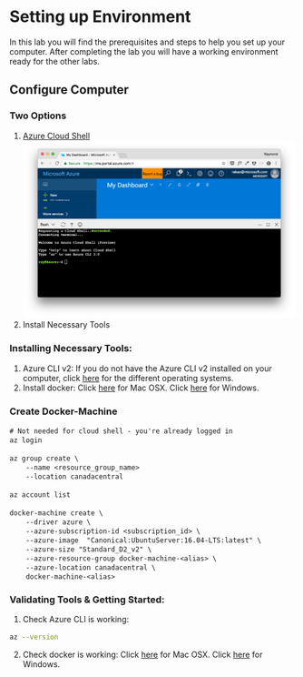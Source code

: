 Setting up Environment
========================================
In this lab you will find the prerequisites and steps to help you set up your computer. After completing the lab you will have a working environment ready for the other labs.

Configure Computer
-----------------------

### Two Options
1. [Azure Cloud Shell](https://docs.microsoft.com/en-us/azure/cloud-shell/overview)
![](../../images/cloud_shell.png)
2. Install Necessary Tools

### Installing Necessary Tools:
1. Azure CLI v2: If you do not have the Azure CLI v2 installed on your computer, click [here](https://docs.microsoft.com/en-us/cli/azure/install-azure-cli) for the different operating systems.
2. Install docker: Click [here](https://docs.docker.com/docker-for-mac/install/) for Mac OSX. Click [here](https://docs.docker.com/docker-for-windows/install/) for Windows.

### Create Docker-Machine

```
# Not needed for cloud shell - you're already logged in
az login

az group create \
    --name <resource_group_name>
    --location canadacentral 

az account list

docker-machine create \
    --driver azure \
    --azure-subscription-id <subscription_id> \
    --azure-image  "Canonical:UbuntuServer:16.04-LTS:latest" \
    --azure-size "Standard_D2_v2" \
    --azure-resource-group docker-machine-<alias> \
    --azure-location canadacentral \
    docker-machine-<alias>
```

### Validating Tools & Getting Started:
1. Check Azure CLI is working:
```bash
az --version
```
2. Check docker is working: Click [here](https://docs.docker.com/docker-for-mac/) for Mac OSX. Click [here](https://docs.docker.com/docker-for-windows/) for Windows.